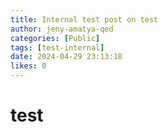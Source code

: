 ```yaml
---
title: Internal test post on test
author: jeny-amatya-qed
categories: [Public]
tags: [test-internal]
date: 2024-04-29 23:13:18 
likes: 0
---
```


# test